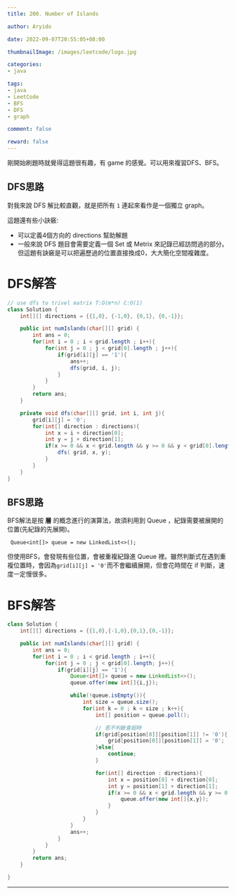 ```yaml
---
title: 200. Number of Islands

author: Aryido

date: 2022-09-07T20:55:05+08:00

thumbnailImage: /images/leetcode/logo.jpg

categories:
- java

tags:
- java
- LeetCode
- BFS
- DFS
- graph

comment: false

reward: false
---
```

<!--BODY-->
剛開始刷題時就覺得這題很有趣，有 game 的感覺。可以用來複習DFS、BFS。

<!--more-->
## DFS思路
對我來說 DFS 解比較直觀，就是把所有 `1` 連起來看作是一個獨立 graph。

這題還有些小訣竅:
- 可以定義4個方向的 directions 幫助解題
- 一般來說 DFS 題目會需要定義一個 Set 或 Metrix 來記錄已經訪問過的部分。但這題有訣竅是可以把遍歷過的位置直接換成0，大大簡化空間複雜度。
# DFS解答
```java
// use dfs to trivel matrix T:O(m*n) C:O(1)
class Solution {
    int[][] directions = {{1,0}, {-1,0}, {0,1}, {0,-1}};

    public int numIslands(char[][] grid) {
        int ans = 0;
        for(int i = 0 ; i < grid.length ; i++){
            for(int j = 0 ; j < grid[0].length ; j++){
                if(grid[i][j] == '1'){
                    ans++;
                    dfs(grid, i, j);
                }
            }
        }
        return ans;
    }

    private void dfs(char[][] grid, int i, int j){
        grid[i][j] = '0';
        for(int[] direction : directions){
            int x = i + direction[0];
            int y = j + direction[1];
            if(x >= 0 && x < grid.length && y >= 0 && y < grid[0].length && grid[x][y] == '1'){
                dfs( grid, x, y);
            }
        }
    }
}

```

## BFS思路
BFS解法是按 **層** 的概念進行的演算法，故須利用到 Queue ，紀錄需要被展開的位置(先紀錄的先展開)。

` Queue<int[]> queue = new LinkedList<>();`

但使用BFS，會發現有些位置，會被重複紀錄進 Queue 裡。雖然判斷式在遇到重複位置時，會因為`grid[i][j] = '0'`而不會繼續展開，但會花時間在 if 判斷，速度一定慢很多。

# BFS解答
```java
class Solution {
    int[][] directions = {{1,0},{-1,0},{0,1},{0,-1}};

    public int numIslands(char[][] grid) {
        int ans = 0;
        for(int i = 0 ; i < grid.length ; i++){
            for(int j = 0 ; j < grid[0].length; j++){
                if(grid[i][j] == '1'){
                    Queue<int[]> queue = new LinkedList<>();
                    queue.offer(new int[]{i,j});

                    while(!queue.isEmpty()){
                        int size = queue.size();
                        for(int k = 0 ; k < size ; k++){
                            int[] position = queue.poll();

                            // 若不判斷會超時
                            if(grid[position[0]][position[1]] != '0'){
                                grid[position[0]][position[1]] = '0';
                            }else{
                                continue;
                            }

                            for(int[] direction : directions){
                                int x = position[0] + direction[0];
                                int y = position[1] + direction[1];
                                if(x >= 0 && x < grid.length && y >= 0 && y < grid[0].length && grid[x][y] == '1'){
                                    queue.offer(new int[]{x,y});
                                }
                            }
                        }
                    }
                    ans++;
                }
            }
        }
        return ans;
    }

}
```

---